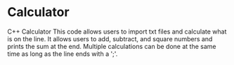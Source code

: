 # Calculator
 C++ Calculator
This code allows users to import txt files and calculate what is on the line. It allows users to add, subtract, and square numbers and prints the sum at the end. Multiple calculations can be done at the same time as long as the line ends with a ';'.